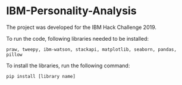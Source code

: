 # IBM-Personality-Analysis

The project was developed for the IBM Hack Challenge 2019.

To run the code, following libraries needed to be installed:
```
praw, tweepy, ibm-watson, stackapi, matplotlib, seaborn, pandas, pillow
```

To install the libraries, run the following command:
```
pip install [library name]
```
